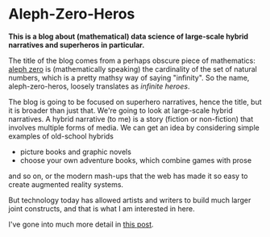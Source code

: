 # Aleph-Zero-Heros

**This is a blog about (mathematical) data science of large-scale hybrid
narratives and superheros in particular.**

The title of the blog comes from a perhaps obscure piece of
mathematics: [aleph zero](https://en.wikipedia.org/wiki/Aleph_number) is
(mathematically speaking) the cardinality of the set of natural
numbers, which is a pretty mathsy way of saying "infinity". So the
name, aleph-zero-heros, loosely translates as *infinite heroes*. 

The blog is going to be focused on superhero narratives, hence the
title, but it is broader than just that. We're going to look at
large-scale hybrid narratives.  A hybrid narrative (to me) is a story
(fiction or non-fiction) that involves multiple forms of media. We can
get an idea by considering simple examples of old-school hybrids

 + picture books and graphic novels
 + choose your own adventure books, which combine games with prose

and so on, or the modern mash-ups that the web has made it so easy to
create augmented reality systems. 

But technology today has allowed artists and writers to build much
larger joint constructs, and that is what I am interested in here.
 
I've gone into much more detail in [this post](/posts/description/).

